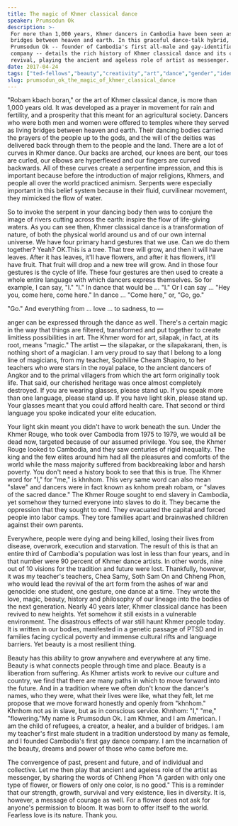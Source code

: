 ```yaml
---
title: The magic of Khmer classical dance
speaker: Prumsodun Ok
description: >-
 For more than 1,000 years, Khmer dancers in Cambodia have been seen as living
 bridges between heaven and earth. In this graceful dance-talk hybrid, artist
 Prumsodun Ok -- founder of Cambodia's first all-male and gay-identified dance
 company -- details the rich history of Khmer classical dance and its current
 revival, playing the ancient and ageless role of artist as messenger.
date: 2017-04-24
tags: ["ted-fellows","beauty","creativity","art","dance","gender","identity","performance-art","performance"]
slug: prumsodun_ok_the_magic_of_khmer_classical_dance
---
```


"Robam kbach boran," or the art of Khmer classical dance, is more than 1,000 years old. It
was developed as a prayer in movement for rain and fertility, and a prosperity that this
meant for an agricultural society. Dancers who were both men and women were offered to
temples where they served as living bridges between heaven and earth. Their dancing bodies
carried the prayers of the people up to the gods, and the will of the deities was
delivered back through them to the people and the land. There are a lot of curves in Khmer
dance. Our backs are arched, our knees are bent, our toes are curled, our elbows are
hyperflexed and our fingers are curved backwards. All of these curves create a serpentine
impression, and this is important because before the introduction of major religions,
Khmers, and people all over the world practiced animism. Serpents were especially
important in this belief system because in their fluid, curvilinear movement, they
mimicked the flow of water.

So to invoke the serpent in your dancing body then was to conjure the image of rivers
cutting across the earth: inspire the flow of life-giving waters. As you can see then,
Khmer classical dance is a transformation of nature, of both the physical world around us
and of our own internal universe. We have four primary hand gestures that we use. Can we
do them together? Yeah? OK.This is a tree. That tree will grow, and then it will have
leaves. After it has leaves, it'll have flowers, and after it has flowers, it'll have
fruit. That fruit will drop and a new tree will grow. And in those four gestures is the
cycle of life. These four gestures are then used to create a whole entire language with
which dancers express themselves. So for example, I can say, "I." "I." In dance that would
be ... "I." Or I can say ... "Hey you, come here, come here." In dance ... "Come here,"
or, "Go, go."

"Go." And everything from ... love ... to sadness, to —

anger can be expressed through the dance as well. There's a certain magic in the way that
things are filtered, transformed and put together to create limitless possibilities in
art. The Khmer word for art, silapak, in fact, at its root, means "magic." The artist —
the silapakar, or the silapakarani, then, is nothing short of a magician. I am very proud
to say that I belong to a long line of magicians, from my teacher, Sophiline Cheam
Shapiro, to her teachers who were stars in the royal palace, to the ancient dancers of
Angkor and to the primal villagers from which the art form originally took life. That said,
our cherished heritage was once almost completely destroyed. If you are wearing glasses,
please stand up. If you speak more than one language, please stand up. If you have light
skin, please stand up. Your glasses meant that you could afford health care. That second
or third language you spoke indicated your elite education.

Your light skin meant you didn't have to work beneath the sun. Under the Khmer Rouge, who
took over Cambodia from 1975 to 1979, we would all be dead now, targeted because of our
assumed privilege. You see, the Khmer Rouge looked to Cambodia, and they saw centuries of
rigid inequality. The king and the few elites around him had all the pleasures and
comforts of the world while the mass majority suffered from backbreaking labor and harsh
poverty. You don't need a history book to see that this is true. The Khmer word for "I,"
for "me," is khnhom. This very same word can also mean "slave" and dancers were in fact
known as knhom preah robam, or "slaves of the sacred dance." The Khmer Rouge sought to end
slavery in Cambodia, yet somehow they turned everyone into slaves to do it. They became
the oppression that they sought to end. They evacuated the capital and forced people into
labor camps. They tore families apart and brainwashed children against their own
parents.

Everywhere, people were dying and being killed, losing their lives from disease, overwork,
execution and starvation. The result of this is that an entire third of Cambodia's
population was lost in less than four years, and in that number were 90 percent of Khmer
dance artists. In other words, nine out of 10 visions for the tradition and future were
lost. Thankfully, however, it was my teacher's teachers, Chea Samy, Soth Sam On and Chheng
Phon, who would lead the revival of the art form from the ashes of war and genocide: one
student, one gesture, one dance at a time. They wrote the love, magic, beauty, history and
philosophy of our lineage into the bodies of the next generation. Nearly 40 years later,
Khmer classical dance has been revived to new heights. Yet somehow it still exists in a
vulnerable environment. The disastrous effects of war still haunt Khmer people today. It
is written in our bodies, manifested in a genetic passage of PTSD and in families facing
cyclical poverty and immense cultural rifts and language barriers. Yet beauty is a most
resilient thing.

Beauty has this ability to grow anywhere and everywhere at any time. Beauty is what
connects people through time and place. Beauty is a liberation from suffering. As Khmer
artists work to revive our culture and country, we find that there are many paths in which
to move forward into the future. And in a tradition where we often don't know the dancer's
names, who they were, what their lives were like, what they felt, let me propose that we
move forward honestly and openly from "khnhom." Khnhom not as in slave, but as in
conscious service. Khnhom: "I," "me," "flowering."My name is Prumsodun Ok. I am Khmer, and
I am American. I am the child of refugees, a creator, a healer, and a builder of bridges.
I am my teacher's first male student in a tradition understood by many as female, and I
founded Cambodia's first gay dance company. I am the incarnation of the beauty, dreams and
power of those who came before me.

The convergence of past, present and future, and of individual and collective. Let me then
play that ancient and ageless role of the artist as messenger, by sharing the words of
Chheng Phon "A garden with only one type of flower, or flowers of only one color, is no
good." This is a reminder that our strength, growth, survival and very existence, lies in
diversity. It is, however, a message of courage as well. For a flower does not ask for
anyone's permission to bloom. It was born to offer itself to the world. Fearless love is
its nature. Thank you.

<!--
ad_duration=3.33
comment_count=14
event="TED2017"
external_start_time=0
has_talk_citation=0
intro_duration=11.82
is_subtitle_required="False"
is_talk_featured="True"
language="en"
language_swap="False"
native_language="en"
number_of_related_talks=6
number_of_speakers=1
number_of_subtitled_videos=21
number_of_tags=9
number_of_talk_download_languages=21
number_of_talk_more_resources=1
number_of_talk_recommendations=1
number_of_talks_take_actions=1
post_ad_duration=0.83
published_timestamp="2017-10-03 19:50:55"
recording_date="2017-04-24"
speaker_description="Interdisciplinary artist"
speaker_is_published=1
speaker_name="Prumsodun Ok"
talk_name="The magic of Khmer classical dance"
talk_recommendations_blurb="Further reading curated by Prumsodun Ok"
talks_tags=["ted-fellows","beauty","creativity","art","dance","gender","identity","performance-art","performance"]
url_audio="https://download.ted.com/talks/PrumsodunOk_2017U.mp3?apikey=acme-roadrunner"
url_photo_speaker="https://pe.tedcdn.com/images/ted/60cd524f3e297bcd89e28104c90731ce8e95429f_254x191.jpg"
url_photo_talk="https://s3.amazonaws.com/talkstar-photos/uploads/29871a38-a858-4e65-87f3-522ff3207964/PrumsodunOk_2017U-embed.jpg"
url_webpage="https://www.ted.com/talks/prumsodun_ok_the_magic_of_khmer_classical_dance"
video_type_name="TED Stage Talk"
-->